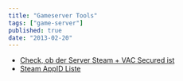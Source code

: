 ```yaml
---
title: "Gameserver Tools"
tags: ["game-server"]
published: true
date: "2013-02-20"
---
```


- [Check, ob der Server Steam + VAC Secured ist](/gameserver-tools/steam-vac-secured/)
- [Steam AppID Liste](/gameserver-tools/steam-apps/)